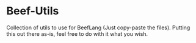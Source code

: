 # Beef-Utils
Collection of utils to use for BeefLang (Just copy-paste the files).
Putting this out there as-is, feel free to do with it what you wish.
